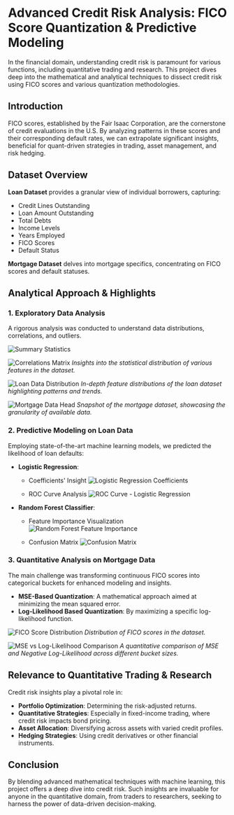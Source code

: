 # Advanced Credit Risk Analysis: FICO Score Quantization & Predictive Modeling

In the financial domain, understanding credit risk is paramount for various functions, including quantitative trading and research. This project dives deep into the mathematical and analytical techniques to dissect credit risk using FICO scores and various quantization methodologies.

## Introduction

FICO scores, established by the Fair Isaac Corporation, are the cornerstone of credit evaluations in the U.S. By analyzing patterns in these scores and their corresponding default rates, we can extrapolate significant insights, beneficial for quant-driven strategies in trading, asset management, and risk hedging.

## Dataset Overview

**Loan Dataset** provides a granular view of individual borrowers, capturing:
- Credit Lines Outstanding
- Loan Amount Outstanding
- Total Debts
- Income Levels
- Years Employed
- FICO Scores
- Default Status

**Mortgage Dataset** delves into mortgage specifics, concentrating on FICO scores and default statuses.

## Analytical Approach & Highlights

### 1. Exploratory Data Analysis

A rigorous analysis was conducted to understand data distributions, correlations, and outliers.

![Summary Statistics](Visualizations/summary_statistics_2.png)

![Correlations Matrix ](Visualizations/summary_statistics.png)
*Insights into the statistical distribution of various features in the dataset.*

![Loan Data Distribution](Visualizations/loan_data_distribution.png) 
*In-depth feature distributions of the loan dataset highlighting patterns and trends.*

![Mortgage Data Head](Visualizations/mortgage_data_head.png)
*Snapshot of the mortgage dataset, showcasing the granularity of available data.*

### 2. Predictive Modeling on Loan Data

Employing state-of-the-art machine learning models, we predicted the likelihood of loan defaults:

- **Logistic Regression**: 
  - Coefficients' Insight
  ![Logistic Regression Coefficients](Visualizations/logistic_coefficients.png)
  
  - ROC Curve Analysis
  ![ROC Curve - Logistic Regression](Visualizations/roc_curve_lr.png)

- **Random Forest Classifier**: 
  - Feature Importance Visualization
  ![Random Forest Feature Importance](Visualizations/rf_importance.png)
  
  - Confusion Matrix
  ![Confusion Matrix](Visualizations/confusion_matrix.png)

### 3. Quantitative Analysis on Mortgage Data

The main challenge was transforming continuous FICO scores into categorical buckets for enhanced modeling and insights.

- **MSE-Based Quantization**: A mathematical approach aimed at minimizing the mean squared error.
- **Log-Likelihood Based Quantization**: By maximizing a specific log-likelihood function.

![FICO Score Distribution](Visualizations/fico_distribution.png)
*Distribution of FICO scores in the dataset.*

![MSE vs Log-Likelihood Comparison](Visualizations/mse_vs_loglikelihood.png)
*A quantitative comparison of MSE and Negative Log-Likelihood across different bucket sizes.*

## Relevance to Quantitative Trading & Research

Credit risk insights play a pivotal role in:
- **Portfolio Optimization**: Determining the risk-adjusted returns.
- **Quantitative Strategies**: Especially in fixed-income trading, where credit risk impacts bond pricing.
- **Asset Allocation**: Diversifying across assets with varied credit profiles.
- **Hedging Strategies**: Using credit derivatives or other financial instruments.

## Conclusion

By blending advanced mathematical techniques with machine learning, this project offers a deep dive into credit risk. Such insights are invaluable for anyone in the quantitative domain, from traders to researchers, seeking to harness the power of data-driven decision-making.

